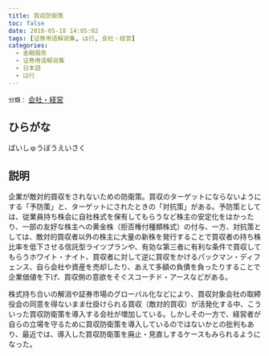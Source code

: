 ```yaml
---
title: 買収防衛策
toc: false
date: 2018-05-18 14:05:02
tags: [证券用语解说集, は行, 会社・経営]
categories:
  - 金融服务
  - 证券用语解说集
  - 日本語
  - は行
---
```


`分類：` [会社・経営](/tags/会社・経営/)

## ひらがな

ばいしゅうぼうえいさく

## 説明

企業が敵対的買収をされないための防衛策。買収のターゲットにならないようにする「予防策」と、ターゲットにされたときの「対抗策」がある。予防策としては、従業員持ち株会に自社株式を保有してもらうなど株主の安定化をはかったり、一部の友好な株主への黄金株（拒否権付種類株式）の付与、一方、対抗策としては、敵対的買収者以外の株主に大量の新株を発行することで買収者の持ち株比率を低下させる信託型ライツプランや、有効な第三者に有利な条件で買収してもらうホワイト・ナイト、買収者に対して逆に買収をかけるパックマン・ディフェンス、自ら会社や資産を売却したり、あえて多額の負債を負ったりすることで企業価値を下げ、買収側の意欲をそぐスコーチド・アースなどがある。

株式持ち合いの解消や証券市場のグローバル化などにより、買収対象会社の取締役会の同意を得ないまま仕掛けられる買収（敵対的買収）が活発化する中、こういった買収防衛策を導入する会社が増加している。しかしその一方で、経営者が自らの立場を守るために買収防衛策を導入しているのではないかとの批判もあり、最近では、導入した買収防衛策を廃止・見直しするケースもみられるようになった。

